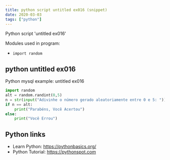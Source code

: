 ```yaml
---
title: python script untitled ex016 (snippet)
date: 2020-03-03
tags: ["python"]
---
```

Python script 'untitled ex016'


Modules used in program: 
* `import random`

## python untitled ex016

Python mysql example: untitled ex016

```python
import random
alt = random.randint(0,5)
n = str(input("Adivinhe o número gerado aleatoriamente entre 0 e 5: "))
if n == alt:
    print("Parabéns, Você Acertou")
else:
    print("Você Errou")

```

## Python links

- Learn Python: https://pythonbasics.org/
- Python Tutorial: https://pythonspot.com
